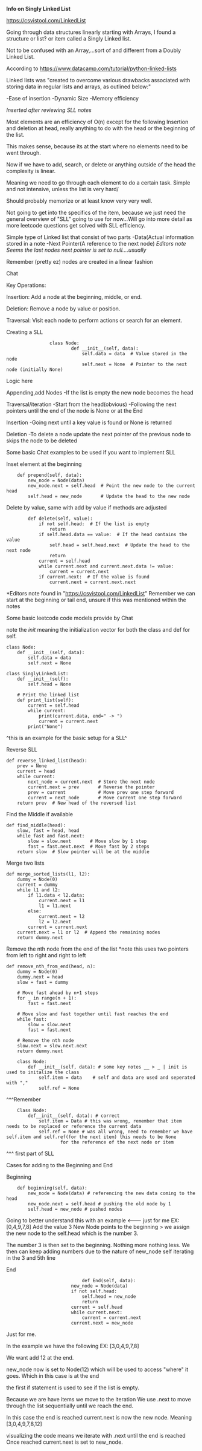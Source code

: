 **Info on Singly Linked List**

https://csvistool.com/LinkedList

Going through data structures linearly starting with Arrays, I found a structure or list? or item called a Singly Linked list.

Not to be confused with an Array,...sort of and different from a Doubly Linked List.

According to https://www.datacamp.com/tutorial/python-linked-lists

Linked lists was "created to overcome various drawbacks associated with storing data in regular lists and arrays, as outlined below:"

-Ease of insertion
-Dynamic Size
-Memory efficiency

*Inserted after reviewing SLL notes*

Most elements are an efficiency of O(n)	except for the following 
Insertion and deletion at head, really anything to do with the head or the beginning of the list.

This makes sense, because its at the start where no elements need to be went through.

Now if we have to add, search, or delete or anything outside of the head the complexity is linear. 

Meaning we need to go through each element to do a certain task. Simple and not intensive, unless the list is very hard/

Should probably memorize or at least know very very well.




Not going to get into the specifics of the item, because we just need the general overview of "SLL" going to use for now...Will
go into more detail as more leetcode questions get solved with SLL efficiency.


Simple type of Linked list that consist of two parts
-Data(Actual information stored in a note
-Next Pointer(A reference to the next node) 
*Editors note Seems the last nodes next pointer is set to null....usually*

Remember (pretty ez) nodes are created in a linear fashion

Chat 

Key Operations:

Insertion:
Add a node at the beginning, middle, or end.

Deletion:
Remove a node by value or position.

Traversal:
Visit each node to perform actions or search for an element.

Creating a SLL

					class Node:
    						def __init__(self, data):
						        self.data = data  # Value stored in the node
						        self.next = None  # Pointer to the next node (initially None)

Logic here

Appending,add Nodes
-If the list is empty the new node becomes the head

Traversal/iteration
-Start from the head(obvious)
-Following the next pointers until the end of the node is None or at the End

Insertion
-Going next until a key value is found or None is returned

Deletion
-To delete a node update the next pointer of the previous node to skips the node to be deleted

Some basic Chat examples to be used if you want to implement SLL

Inset element at the beginning


		def prepend(self, data):
		    new_node = Node(data)
		    new_node.next = self.head  # Point the new node to the current head
		    self.head = new_node       # Update the head to the new node


Delete by value, same with add by value if methods are adjusted

			def delete(self, value):
			    if not self.head:  # If the list is empty
			        return
			    if self.head.data == value:  # If the head contains the value
			        self.head = self.head.next  # Update the head to the next node
			        return
			    current = self.head
			    while current.next and current.next.data != value:
			        current = current.next
			    if current.next:  # If the value is found
			        current.next = current.next.next


*Editors note found in "https://csvistool.com/LinkedList" 
Remember we can start at the beginning or tail end, unsure if this was mentioned within the notes


Some basic leetcode code models provide by Chat

note the _init_ meaning the initialization vector for both the class and def for self.



	class Node:
	    def __init__(self, data):
	        self.data = data
	        self.next = None
	
	class SinglyLinkedList:
	    def __init__(self):
	        self.head = None
	
	    # Print the linked list
	    def print_list(self):
	        current = self.head
	        while current:
	            print(current.data, end=" -> ")
	            current = current.next
	        print("None")
		

^this is an example for the basic setup for a SLL^

Reverse SLL

	def reverse_linked_list(head):
	    prev = None
	    current = head
	    while current:
	        next_node = current.next  # Store the next node
	        current.next = prev       # Reverse the pointer
	        prev = current            # Move prev one step forward
	        current = next_node       # Move current one step forward
	    return prev  # New head of the reversed list


Find the Middle if available


	def find_middle(head):
	    slow, fast = head, head
	    while fast and fast.next:
	        slow = slow.next       # Move slow by 1 step
	        fast = fast.next.next  # Move fast by 2 steps
	    return slow  # Slow pointer will be at the middle


Merge two lists

	def merge_sorted_lists(l1, l2):
	    dummy = Node(0)
	    current = dummy
	    while l1 and l2:
	        if l1.data < l2.data:
	            current.next = l1
	            l1 = l1.next
	        else:
	            current.next = l2
	            l2 = l2.next
	        current = current.next
	    current.next = l1 or l2  # Append the remaining nodes
	    return dummy.next


Remove the nth node from the end of the list
*note this uses two pointers from left to right and right to left


	def remove_nth_from_end(head, n):
	    dummy = Node(0)
	    dummy.next = head
	    slow = fast = dummy
	
	    # Move fast ahead by n+1 steps
	    for _ in range(n + 1):
	        fast = fast.next
	
	    # Move slow and fast together until fast reaches the end
	    while fast:
	        slow = slow.next
	        fast = fast.next
	
	    # Remove the nth node
	    slow.next = slow.next.next
	    return dummy.next

		class Node:
		    def __init__(self, data): # some key notes __ > _ | init is used to initalize the class
		        self.item = data    # self and data are used and seperated with ","
		        self.ref = None

^^^Remember 


		Class Node:
			def__init__(self, data): # correct
				self.item = Data # this was wrong, remember that item needs to be replaced or reference the current data
				self.ref = None	# was all wrong, need to remember we have self.item and self.ref(for the next item) this needs to be None
						for the reference of the next node or item
^^^ first part of SLL


Cases for adding to the Beginning and End


Beginning

		def beginning(self, data):
			new_node = Node(data) # referencing the new data coming to the head
			new_node.next = self.head # pushing the old node by 1
			self.head = new_node # pushed nodes 

Going to better understand this with an example <--- just for me
EX: [0,4,9,7,8]
Add the value 3
New Node points to the beginning > we assign the new node to the self.head which is the number 3.

The number 3 is then set to the beginning. Nothing more nothing less. We then can keep adding numbers due to the nature of new_node self iterating in the 3 and 5th line

End
						
      							def End(self, data):
							new_node = Node(data)
							if not self.head: 
								self.head = new_node
								return
							current = self.head
							while current.next:
								current = current.next
							current.next = new_node

Just for me.

In the example we have the following
EX: [3,0,4,9,7,8]

We want add 12 at the end. 

new_node now is set to Node(12) which will be used to access "where" it goes. Which in this case is at the end

the first if statement is used to see if the list is empty.

Because we are have items we move to the iteration
We use .next to move through the list sequentially until we reach the end.

In this case the end is reached current.next is now the new node.
Meaning 
[3,0,4,9,7,8,12]

visualizing the code means we iterate with .next until the end is reached
Once reached current.next is set to new_node. 




















